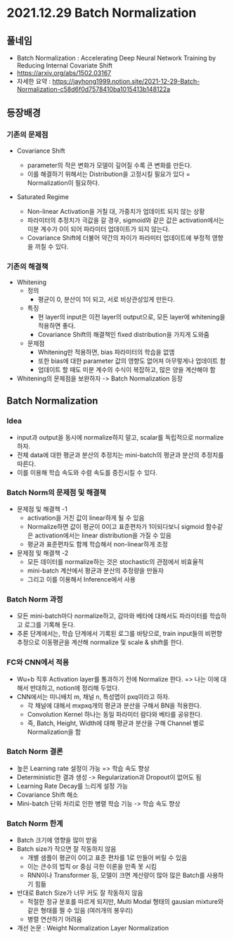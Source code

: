 # 2021.12.29 Batch Normalization

## 풀네임
- Batch Normalization : Accelerating Deep Neural Network Training by Reducing Internal Covariate Shift
- https://arxiv.org/abs/1502.03167
- 자세한 요약 : https://jayhong1999.notion.site/2021-12-29-Batch-Normalization-c58d6f0d7578410ba1015413b148122a

## 등장배경
### 기존의 문제점

- Covariance Shift
    - parameter의 작은 변화가 모델이 깊어질 수록 큰 변화를 만든다.
    - 이를 해결하기 위해서는 Distribution을 고정시킬 필요가 있다 = Normalization이 필요하다.

- Saturated Regime
    - Non-linear Activation을 거칠 대, 가중치가 업데이트 되지 않는 상황
    - 파라미터의 추정치가 극값을 갈 경우, sigmoid와 같은 값은 activation에서는 미분 계수가 0이 되어 파라미터 업데이트가 되지 않는다.
    - Covariance Shift에 더불어 약간의 차이가 파라미터 업데이트에 부정적 영향을 끼칠 수 있다.

### 기존의 해결책
- Whitening
    - 정의
        - 평균이 0, 분산이 1이 되고, 서로 비상관성있게 만든다.
    - 특징
        - 현 layer의 input은 이전 layer의 output으로, 모든 layer에 whitening을 적용하면 좋다.
        - Covariance Shift의 해결책인 fixed distribution을 가지게 도와줌
    - 문제점
        - Whitening만 적용하면, bias 파라미터의 학습을 없앰
        - 또한 bias에 대한 parameter 값의 영향도 없어져 아무렇게나 업데이트 함
        - 업데이트 할 때도 미분 계수의 수식이 복잡하고, 많은 양을 계산해야 함
- Whitening의 문제점을 보완하자 -> Batch Normalization 등장

## Batch Normalization
### Idea
- input과 output을 동시에 normalize하지 말고, scalar를 독립적으로 normalize하자.
- 전체 data에 대한 평균과 분산의 추정치는 mini-batch의 평균과 분산의 추정치를 따른다.
- 이를 이용해 학습 속도와 수렴 속도를 증진시킬 수 있다.

### Batch Norm의 문제점 및 해결책
- 문제점 및 해결책 -1
    - activation을 거친 값이 linear하게 될 수 있음
    - Normalize하면 값이 평균이 0이고 표준편차가 1이되다보니 sigmoid 함수같은 activation에서는 linear distribution을 가질 수 있음
    - 평균과 표준편차도 함께 학습해서 non-linear하게 조정
- 문제점 및 해결책 -2 
    - 모든 데이터를 normalize하는 것은 stochastic의 관점에서 비효율적
    - mini-batch 계산에서 평균과 분산의 추정량을 만들자
    - 그리고 이를 이용해서 Inference에서 사용

### Batch Norm 과정
- 모든 mini-batch마다 normalize하고, 감마와 베타에 대해서도 파라미터를 학습하고 로그를 기록해 둔다.
- 추론 단계에서는, 학습 단계에서 기록된 로그를 바탕으로, train input들의 비편향 추정으로 이동평균을 계산해 normalize 및 scale & shift를 한다.

### FC와 CNN에서 적용
- Wu+b 직후 Activation layer를 통과하기 전에 Normalize 한다.
=> 나는 이에 대해서 반대하고, notion에 정리해 두었다.
- CNN에서는 미니배치 m, 채널 n, 특성맵이 pxq이라고 하자.
    - 각 채널에 대해서 mxpxq개의 평균과 분산을 구해서 BN을 적용한다.
    - Convolution Kernel 하나는 동일 파라미터 람다와 베타를 공유한다.
    - 즉, Batch, Height, Width에 대해 평균과 분산을 구해 Channel 별로 Normalization을 함

### Batch Norm 결론
- 높은 Learning rate 설정이 가능 => 학습 속도 향상
- Deterministic한 결과 생성 -> Regularization과 Dropout이 없어도 됨
- Learning Rate Decay를 느리게 설정 가능
- Covariance Shift 해소
- Mini-batch 단위 처리로 인한 병렬 학습 기능 -> 학습 속도 향상

### Batch Norm 한계
- Batch 크기에 영향을 많이 받음
- Batch size가 작으면 잘 작동하지 않음
    - 개별 샘플이 평균이 0이고 표준 편차를 1로 만들어 버릴 수 있음
    - 이는 큰수의 법칙 or 중심 극한 이론을 만족 못 시킴
    - RNN이나 Transformer 등, 모델이 크면 계산량이 많아 많은 Batch를 사용하기 힘듦
- 반대로 Batch Size가 너무 커도 잘 작동하지 않음
    - 적절한 정규 분포를 따르게 되지만, Multi Modal 형태의 gausian mixture와 같은 형태를 띌 수 있음 (여러개의 봉우리)
    - 병렬 연산하기 어려움
- 개선 논문 : Weight Normalization Layer Normalization

### 